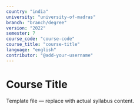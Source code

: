```yaml
---
country: "india"
university: "university-of-madras"
branch: "branch/degree"
version: "2022"
semester: 7
course_code: "course-code"
course_title: "course-title"
language: "english"
contributor: "@add-your-username"
---
```


# Course Title

Template file — replace with actual syllabus content.
